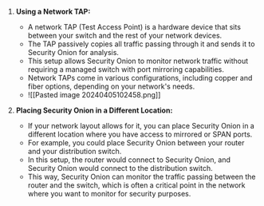 1. **Using a Network TAP:**
    
    - A network TAP (Test Access Point) is a hardware device that sits between your switch and the rest of your network devices.
    - The TAP passively copies all traffic passing through it and sends it to Security Onion for analysis.
    - This setup allows Security Onion to monitor network traffic without requiring a managed switch with port mirroring capabilities.
    - Network TAPs come in various configurations, including copper and fiber options, depending on your network's needs.
    - ![[Pasted image 20240405102458.png]]
    
1. **Placing Security Onion in a Different Location:**
    
    - If your network layout allows for it, you can place Security Onion in a different location where you have access to mirrored or SPAN ports.
    - For example, you could place Security Onion between your router and your distribution switch.
    - In this setup, the router would connect to Security Onion, and Security Onion would connect to the distribution switch.
    - This way, Security Onion can monitor the traffic passing between the router and the switch, which is often a critical point in the network where you want to monitor for security purposes.
